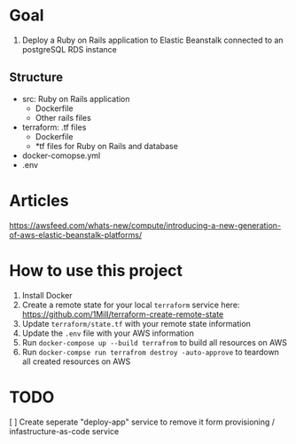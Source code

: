 # Goal
1. Deploy a Ruby on Rails application to Elastic Beanstalk connected to an postgreSQL RDS instance

## Structure
  - src: Ruby on Rails application
    - Dockerfile
    - Other rails files
  - terraform: .tf files
    - Dockerfile
    - *tf files for Ruby on Rails and database
  - docker-comopse.yml
  - .env

# Articles
https://awsfeed.com/whats-new/compute/introducing-a-new-generation-of-aws-elastic-beanstalk-platforms/

# How to use this project
1. Install Docker
1. Create a remote state for your local `terraform` service here: https://github.com/1Mill/terraform-create-remote-state
1. Update `terraform/state.tf` with your remote state information
1. Update the `.env` file with your AWS information
1. Run `docker-compose up --build terrafrom` to build all resources on AWS
1. Run `docker-compse run terrafrom destroy -auto-approve` to teardown all created resources on AWS

# TODO
[ ] Create seperate "deploy-app" service to remove it form provisioning / infastructure-as-code service
